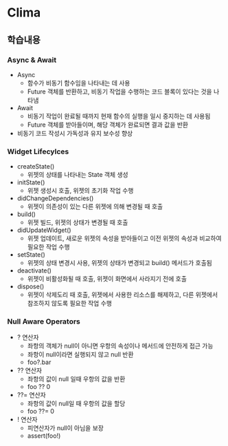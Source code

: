 # Clima

## 학습내용

### Async & Await

* Async
  * 함수가 비동기 함수임을 나타내는 데 사용
  * Future 객체를 반환하고, 비동기 작업을 수행하는 코드 블록이 있다는 것을 나타냄
* Await
  * 비동기 작업이 완료될 때까지 현재 함수의 실행을 일시 중지하는 데 사용됨
  * Future 객체를 받아들이며, 해당 객체가 완료되면 결과 값을 반환
* 비동기 코드 작성시 가독성과 유지 보수성 향상

### Widget Lifecylces

* createState()
  * 위젯의 상태를 나타내는 State 객체 생성
* initState()
  * 위젯 생성시 호출, 위젯의 초기화 작업 수행
* didChangeDependencies()
  * 위젯이 의존성이 있는 다른 위젯에 의해 변경될 때 호출
* build()
  * 위젯 빌드, 위젯의 상태가 변경될 때 호출
* didUpdateWidget()
  * 위젯 업데이트, 새로운 위젯의 속성을 받아들이고 이전 위젯의 속성과 비교하여 필요한 작업 수행
* setState()
  * 위젯의 상태 변경시 사용, 위젯의 상태가 변경되고 build() 메서드가 호출됨
* deactivate()
  * 위젯이 비활성화될 때 호출, 위젯이 화면에서 사라지기 전에 호출
* dispose()
  * 위젯이 삭제도리 때 호출, 위젯에서 사용한 리소스를 해제하고, 다른 위젯에서 참조하지 않도록 필요한 작업 수행

### Null Aware Operators

* ? 연산자
  * 좌항의 객체가 null이 아니면 우항의 속성이나 메서드에 안전하게 접근 가능
  * 좌항이 null이라면 실행되지 않고 null 반환
  * foo?.bar
* ?? 연산자
  * 좌항의 값이 null 일때 우항의 값을 반환
  * foo ?? 0
* ??= 연산자
  * 좌항의 값이 null일 때 우항의 값을 할당
  * foo ??= 0
* ! 연산자
  * 피연산자가 null이 아님을 보장
  * assert(foo!)

